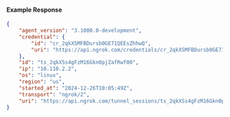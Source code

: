 <!-- Code generated for API Clients. DO NOT EDIT. -->

#### Example Response

```json
{
	"agent_version": "3.1000.0-development",
	"credential": {
		"id": "cr_2qkXSMFBDursb0GE71QEEsZhhwQ",
		"uri": "https://api.ngrok.com/credentials/cr_2qkXSMFBDursb0GE71QEEsZhhwQ"
	},
	"id": "ts_2qkXSs4gFzM16Gkn0pjZafRwf00",
	"ip": "10.110.2.2",
	"os": "linux",
	"region": "us",
	"started_at": "2024-12-26T10:05:49Z",
	"transport": "ngrok/2",
	"uri": "https://api.ngrok.com/tunnel_sessions/ts_2qkXSs4gFzM16Gkn0pjZafRwf00"
}
```
